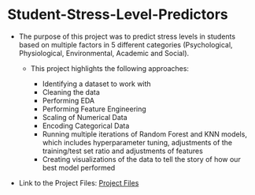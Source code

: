 # Student-Stress-Level-Predictors

- The purpose of this project was to predict stress levels in students based on multiple factors in 5 different categories (Psychological, Physiological, Environmental, Academic and Social). 
    
  - This project highlights the following approaches:
    
    - Identifying a dataset to work with
    - Cleaning the data
    - Performing EDA
    - Performing Feature Engineering
    - Scaling of Numerical Data
    - Encoding Categorical Data
    - Running multiple iterations of Random Forest and KNN models, which includes hyperparameter tuning, adjustments of the training/test set ratio and adjustments of features
    - Creating visualizations of the data to tell the story of how our best model performed
   
- Link to the Project Files: [Project Files](https://github.com/meierd1809/Student-Stress-Level-Predictors/tree/main/Project%20Files)
